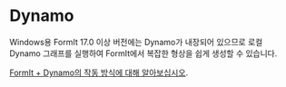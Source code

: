 # Dynamo

Windows용 FormIt 17.0 이상 버전에는 Dynamo가 내장되어 있으므로 로컬 Dynamo 그래프를 실행하여 FormIt에서 복잡한 형상을 쉽게 생성할 수 있습니다.

[FormIt + Dynamo의 작동 방식에 대해 알아보십시오](https://formit.autodesk.com/page/formit-dynamo).

